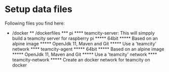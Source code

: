 # Setup data files

Following files you find here:

* /docker
** /dockerfiles
*** pi
**** teamcity-server: This will simpply build a teamcity server for raspberry pi
***** 64bit
***** Based on an alpine image
***** OpenJdk 11, Maven and Git
***** Use a 'teamcity' network
**** teamcity-agent
***** 64bit
***** Based on an alpine image
***** OpenJdk 11, Maven and Git
***** Use a 'teamcity' network
**** teamcity-network
***** Create an docker network for teamcity on docker
